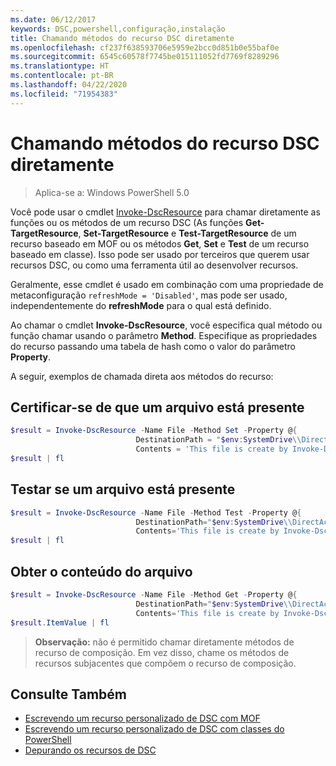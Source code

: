 ```yaml
---
ms.date: 06/12/2017
keywords: DSC,powershell,configuração,instalação
title: Chamando métodos do recurso DSC diretamente
ms.openlocfilehash: cf237f638593706e5959e2bcc0d851b0e55baf0e
ms.sourcegitcommit: 6545c60578f7745be015111052fd7769f8289296
ms.translationtype: HT
ms.contentlocale: pt-BR
ms.lasthandoff: 04/22/2020
ms.locfileid: "71954383"
---
```

# <a name="calling-dsc-resource-methods-directly"></a>Chamando métodos do recurso DSC diretamente

>Aplica-se a: Windows PowerShell 5.0

Você pode usar o cmdlet [Invoke-DscResource](/powershell/module/PSDesiredStateConfiguration/Invoke-DscResource) para chamar diretamente as funções ou os métodos de um recurso DSC (As funções **Get-TargetResource**, **Set-TargetResource** e **Test-TargetResource** de um recurso baseado em MOF ou os métodos **Get**, **Set** e **Test** de um recurso baseado em classe).
Isso pode ser usado por terceiros que querem usar recursos DSC, ou como uma ferramenta útil ao desenvolver recursos.

Geralmente, esse cmdlet é usado em combinação com uma propriedade de metaconfiguração `refreshMode = 'Disabled'`, mas pode ser usado, independentemente do **refreshMode** para o qual está definido.

Ao chamar o cmdlet **Invoke-DscResource**, você especifica qual método ou função chamar usando o parâmetro **Method**. Especifique as propriedades do recurso passando uma tabela de hash como o valor do parâmetro **Property**.

A seguir, exemplos de chamada direta aos métodos do recurso:

## <a name="ensure-a-file-is-present"></a>Certificar-se de que um arquivo está presente

```powershell
$result = Invoke-DscResource -Name File -Method Set -Property @{
                            DestinationPath = "$env:SystemDrive\\DirectAccess.txt";
                            Contents = 'This file is create by Invoke-DscResource'} -Verbose
$result | fl
```

## <a name="test-that-a-file-is-present"></a>Testar se um arquivo está presente

```powershell
$result = Invoke-DscResource -Name File -Method Test -Property @{
                            DestinationPath="$env:SystemDrive\\DirectAccess.txt";
                            Contents='This file is create by Invoke-DscResource'} -Verbose
$result | fl
```

## <a name="get-the-contents-of-file"></a>Obter o conteúdo do arquivo

```powershell
$result = Invoke-DscResource -Name File -Method Get -Property @{
                            DestinationPath="$env:SystemDrive\\DirectAccess.txt";
                            Contents='This file is create by Invoke-DscResource'} -Verbose
$result.ItemValue | fl
```

>**Observação:** não é permitido chamar diretamente métodos de recurso de composição. Em vez disso, chame os métodos de recursos subjacentes que compõem o recurso de composição.

## <a name="see-also"></a>Consulte Também
- [Escrevendo um recurso personalizado de DSC com MOF](../resources/authoringResourceMOF.md)
- [Escrevendo um recurso personalizado de DSC com classes do PowerShell](../resources/authoringResourceClass.md)
- [Depurando os recursos de DSC](../troubleshooting/debugResource.md)